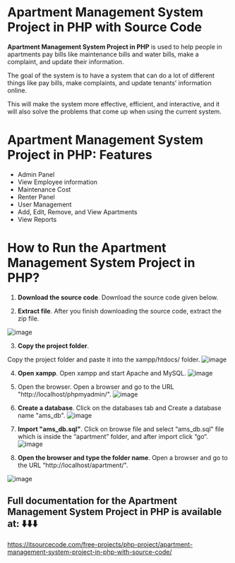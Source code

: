 # Apartment Management System Project in PHP with Source Code

**Apartment Management System Project in PHP** is used to help people in apartments pay bills like maintenance bills and water bills, make a complaint, and update their information.

The goal of the system is to have a system that can do a lot of different things like pay bills, make complaints, and update tenants’ information online.

This will make the system more effective, efficient, and interactive, and it will also solve the problems that come up when using the current system.

# Apartment Management System Project in PHP: Features
* Admin Panel
* View Employee information
* Maintenance Cost
* Renter Panel
* User Management
* Add, Edit, Remove, and View Apartments
* View Reports

# How to Run the Apartment Management System Project in PHP?

1. **Download the source code**.
Download the source code given below.

2. **Extract file**.
After you finish downloading the source code, extract the zip file.

![image](https://github.com/user-attachments/assets/d1c0d064-a404-4955-ace2-c8ec806a32ac)


3. **Copy the project folder**.

Copy the project folder and paste it into the xampp/htdocs/ folder.
![image](https://github.com/user-attachments/assets/105668b8-cff8-4ad9-9b07-865819ef476b)

4. **Open xampp**.
 Open xampp and start Apache and MySQL.
![image](https://github.com/user-attachments/assets/1e476873-b02a-49b4-923b-e840a9a36560)

5. Open the browser.
Open a browser and go to the URL "http://localhost/phpmyadmin/".
![image](https://github.com/user-attachments/assets/45885f2f-9564-4dee-b2f8-3b029b91ead9)

6. **Create a database**.
Click on the databases tab and Create a database name "ams_db".
![image](https://github.com/user-attachments/assets/3e50de62-a359-40b8-b57d-fed9f50eef63)


7. **Import "ams_db.sql"**.
Click on browse file and select “ams_db.sql” file which is inside the “apartment” folder, and after import click “go“.
![image](https://github.com/user-attachments/assets/8b2b073e-1303-413e-bfcf-5984342ea83f)

8. **Open the browser and type the folder name**.
Open a browser and go to the URL “http://localhost/apartment/".

![image](https://github.com/user-attachments/assets/b53c9b85-5c6a-4794-9e58-cee41876a8df)


## Full documentation for the **Apartment Management System Project in PHP** is available at: ⬇️⬇️⬇️
https://itsourcecode.com/free-projects/php-project/apartment-management-system-project-in-php-with-source-code/



